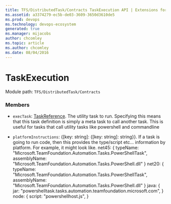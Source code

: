 ```yaml
---
title: TFS/DistributedTask/Contracts TaskExecution API | Extensions for Azure DevOps Services
ms.assetid: a3374279-ec5b-de03-3609-3650d3610de5
ms.prod: devops
ms.technology: devops-ecosystem
generated: true
ms.manager: mijacobs
author: chcomley
ms.topic: article
ms.author: chcomley
ms.date: 08/04/2016
---
```


# TaskExecution

Module path: `TFS/DistributedTask/Contracts`


### Members

* `execTask`: [TaskReference](../../../TFS/DistributedTask/Contracts/TaskReference.md). The utility task to run.  Specifying this means that this task definition is simply a meta task to call another task. This is useful for tasks that call utility tasks like powershell and commandline

* `platformInstructions`: {[key: string]: {[key: string]: string}}. If a task is going to run code, then this provides the type/script etc... information by platform. For example, it might look like. net45: { typeName: &quot;Microsoft.TeamFoundation.Automation.Tasks.PowerShellTask&quot;, assemblyName: &quot;Microsoft.TeamFoundation.Automation.Tasks.PowerShell.dll&quot; } net20: { typeName: &quot;Microsoft.TeamFoundation.Automation.Tasks.PowerShellTask&quot;, assemblyName: &quot;Microsoft.TeamFoundation.Automation.Tasks.PowerShell.dll&quot; } java: { jar: &quot;powershelltask.tasks.automation.teamfoundation.microsoft.com&quot;, } node: { script: &quot;powershellhost.js&quot;, }

